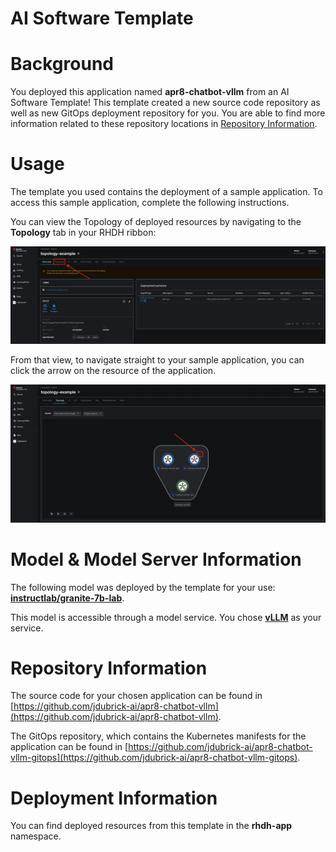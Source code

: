 # AI Software Template

# Background

You deployed this application named **apr8-chatbot-vllm** from an AI Software Template! This template created a new source code repository as well as new GitOps deployment repository for you. You are able to find more information related to these repository locations in [Repository Information](#repository-information).

# Usage

The template you used contains the deployment of a sample application. To access this sample application, complete the following instructions.

You can view the Topology of deployed resources by navigating to the **Topology** tab in your RHDH ribbon:

![Topology Ribbon](./images/topology-ribbon.png)

From that view, to navigate straight to your sample application, you can click the arrow on the resource of the application.

![Topology View Application Link](./images/topology-app-link.png)

# Model & Model Server Information
The following model was deployed by the template for your use: **[instructlab/granite-7b-lab](https://huggingface.co/instructlab/granite-7b-lab)**.

This model is accessible through a model service. You chose **[vLLM]( https://github.com/rh-aiservices-bu/llm-on-openshift/tree/main/llm-servers/vllm/gpu)** as your service.

# Repository Information

The source code for your chosen application can be found in [https://github.com/jdubrick-ai/apr8-chatbot-vllm](https://github.com/jdubrick-ai/apr8-chatbot-vllm).

The GitOps repository, which contains the Kubernetes manifests for the application can be found in 
[https://github.com/jdubrick-ai/apr8-chatbot-vllm-gitops](https://github.com/jdubrick-ai/apr8-chatbot-vllm-gitops). 

# Deployment Information

You can find deployed resources from this template in the **rhdh-app** namespace.
